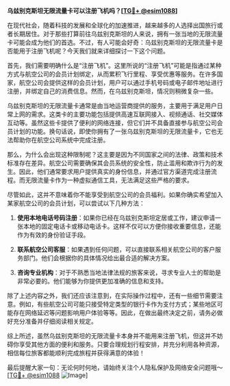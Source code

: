 **乌兹别克斯坦无限流量卡可以注册飞机吗？[[TG💪+ @esim1088](https://t.me/s/esim1088)]**

在现代社会，随着科技的发展和全球化的加速推进，越来越多的人选择出国旅行或者长期居住。对于那些打算前往乌兹别克斯坦的人来说，拥有一张当地的无限流量卡可能会成为他们的首选。不过，有人可能会好奇：乌兹别克斯坦的无限流量卡是否能用于注册飞机呢？今天我们就来详细探讨一下这个问题。

首先，我们需要明确什么是“注册飞机”。这里所说的“注册飞机”可能是指通过某种方式与航空公司的会员计划绑定，从而累积飞行里程、享受优惠等服务。在许多国家，航空公司会提供这样的会员计划，用户可以通过手机号码或电子邮件地址进行注册，并绑定自己的消费信息。然而，在乌兹别克斯坦，情况则稍微复杂一些。

乌兹别克斯坦的无限流量卡通常是由当地运营商提供的服务，主要用于满足用户日常上网的需求。这类卡的主要功能包括提供高速互联网接入、视频通话、社交媒体互动等。虽然这些卡提供了便利的网络连接，但它们并不具备直接参与航空公司会员计划的功能。换句话说，即使你拥有了一张乌兹别克斯坦的无限流量卡，它也无法帮助你在航空公司系统中完成注册。

那么，为什么会出现这种限制呢？这主要是因为不同国家之间的法律、政策和技术标准存在差异。航空公司需要确保其会员系统的安全性，防止滥用和欺诈行为的发生。因此，他们通常要求用户提供真实的身份信息，并通过官方渠道完成注册流程。而无限流量卡作为一种虚拟通信工具，无法满足这些严格的要求。

尽管如此，这并不意味着你不能享受到航空公司的会员福利。如果你确实希望加入某家航空公司的会员计划，可以尝试以下几种方法：

1. **使用本地电话号码注册**：如果你已经在乌兹别克斯坦定居或工作，建议申请一张本地的固定电话卡或移动电话卡。这样不仅可以方便你接收重要信息，还能作为有效的身份验证手段。

2. **联系航空公司客服**：如果遇到任何问题，可以直接联系相关航空公司的客户服务部门。他们会根据你的具体情况给出最合适的解决方案。

3. **咨询专业机构**：对于不熟悉当地法律法规的旅客来说，寻求专业人士的帮助是非常必要的。他们能够为你提供更加准确的信息和支持。

除了上述内容之外，我们还应该注意到，在实际操作过程中，还有一些细节需要注意。例如，有些航空公司可能只接受特定类型的银行卡作为支付方式；某些地区可能存在网络延迟等问题影响用户体验等等。因此，在做出最终决定之前，请务必做好充分准备并仔细阅读相关规定。

综上所述，虽然乌兹别克斯坦的无限流量卡本身并不能用来注册飞机，但这并不妨碍你享受其他方面的便利和服务。只要合理规划行程安排，并充分利用各种资源，相信每位旅客都能顺利完成旅程并获得满意的体验！

最后提醒大家一句：无论何时何地，请始终关注个人隐私保护及网络安全问题哦～ [[TG💪+ @esim1088](https://t.me/s/esim1088) ![Image](https://i.postimg.cc/4NQfJmqS/Snipaste-2025-05-13-00-14-12.png)]